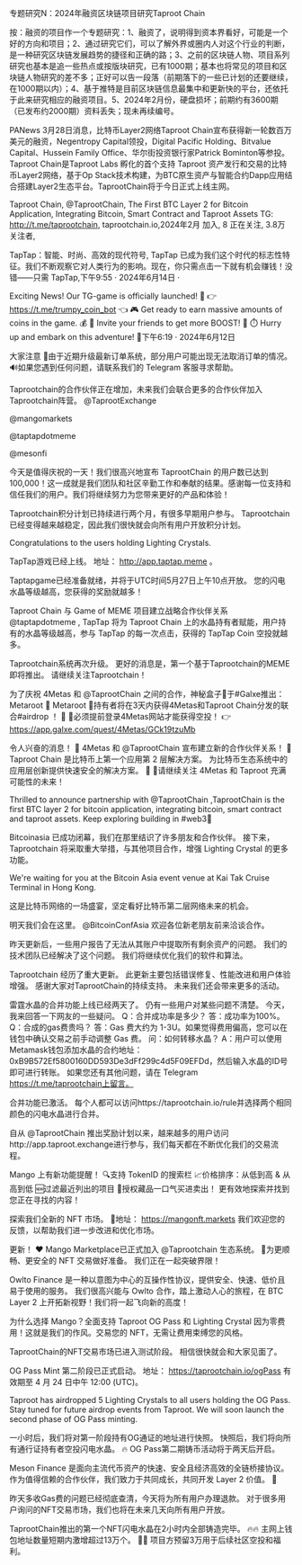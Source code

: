 专题研究N：2024年融资区块链项目研究Taproot Chain


按：融资的项目作一个专题研究：1、融资了，说明得到资本界看好，可能是一个好的方向和项目；2、通过研究它们，可以了解外界或圈内人对这个行业的判断，是一种研究区块链发展趋势的捷径和正确的路；3、之前的区块链人物、项目系列研究也基本是追一些热点或按版块研究，已有1000期；基本也将常见的项目和区块链人物研究的差不多；正好可以告一段落（前期落下的一些已计划的还要继续，在1000期以内）；4、基于推特是目前区块链信息最集中和更新快的平台，还依托于此来研究相应的融资项目。5、2024年2月份，硬盘损坏；前期约有3600期（已发布约2000期）资料丢失；现未再续编号。

PANews 3月28日消息，比特币Layer2网络Taproot Chain宣布获得新一轮数百万美元的融资，Negentropy Capital领投，Digital Pacific Holding、Bitvalue Capital、Hussein Family Office、华尔街投资银行家Patrick Bominton等参投。
Taproot Chain是Taproot Labs 孵化的首个支持 Taproot 资产发行和交易的比特币Layer2网络，基于Op Stack技术构建，为BTC原生资产与智能合约Dapp应用结合搭建Layer2生态平台。TaprootChain将于今日正式上线主网。


Taproot Chain,
@TaprootChain,
The First BTC Layer 2 for Bitcoin Application, Integrating Bitcoin, Smart Contract and Taproot Assets TG: http://t.me/taprootchain,
taprootchain.io,2024年2月 加入,
8 正在关注,
3.8万 关注者,


TapTap：智能、时尚、高效的现代符号,
TapTap 已成为我们这个时代的标志性特征。我们不断观察它对人类行为的影响。现在，你只需点击一下就有机会赚钱！没错——只需 TapTap,下午9:55 · 2024年6月14日
·

 Exciting News! Our TG-game is officially launched! 🚀
👉 https://t.me/trumpy_coin_bot 👈
🎮 Get ready to earn massive amounts of coins in the game. 💰
🌟 Invite your friends to get more BOOST! 🤝
⏱️ Hurry up and embark on this adventure! 🎉下午6:19 · 2024年6月12日

大家注意
📌由于近期升级最新订单系统，部分用户可能出现无法取消订单的情况。
🔊如果您遇到任何问题，请联系我们的 Telegram 客服寻求帮助。

Taprootchain的合作伙伴正在增加，未来我们会联合更多的合作伙伴加入Taprootchain阵营。
@TaprootExchange
 
@mangomarkets
 
@taptapdotmeme
 
@mesonfi
 
今天是值得庆祝的一天！我们很高兴地宣布 TaprootChain 的用户数已达到 100,000！这一成就是我们团队和社区辛勤工作和奉献的结果。感谢每一位支持和信任我们的用户。我们将继续努力为您带来更好的产品和体验！ 

Taprootchain积分计划已持续进行两个月，有很多早期用户参与。
Taprootchain 已经变得越来越稳定，因此我们很快就会向所有用户开放积分计划。

Congratulations to the users holding Lighting Crystals.

TapTap游戏已经上线。
地址： http://app.taptap.meme 。

Taptapgame已经准备就绪，并将于UTC时间5月27日上午10点开放。
您的闪电水晶等级越高，您获得的奖励就越多！

Taproot Chain 与 Game of MEME 项目建立战略合作伙伴关系
@taptapdotmeme
,
TapTap 将为 Taproot Chain 上的水晶持有者赋能，用户持有的水晶等级越高，参与 TapTap 的每一次点击，获得的 TapTap Coin 空投就越多。

Taprootchain系统再次升级。
更好的消息是，第一个基于Taprootchain的MEME即将推出。
请继续关注Taprootchain！

为了庆祝 4Metas 和
@TaprootChain
之间的合作，神秘盒子🎁于#Galxe推出：Metaroot 🌱
Metaroot 🌱持有者将在3天内获得4Metas和Taproot Chain分发的联合#airdrop ！ 🚀
🚨必须提前登录4Metas网站才能获得空投！
👉https://app.galxe.com/quest/4Metas/GCk19tzuMb

令人兴奋的消息！ 🌿 4Metas 和
@TaprootChain
宣布建立新的合作伙伴关系！ 🤝
Taproot Chain 是比特币上第一个应用第 2 层解决方案。
为比特币生态系统中的应用层创新提供快速安全的解决方案。 💪
 🌟请继续关注 4Metas 和 Taproot 充满可能性的未来！

Thrilled to announce partnership with 
@TaprootChain
,TaprootChain is the first BTC layer 2 for bitcoin application, integrating bitcoin, smart contract and taproot assets.
Keep exploring building in #web3💪

Bitcoinasia 已成功闭幕，我们在那里结识了许多朋友和合作伙伴。
接下来，Taprootchain 将采取重大举措，与其他项目合作，增强 Lighting Crystal 的更多功能。

We're waiting for you at the Bitcoin Asia event venue at Kai Tak Cruise Terminal in Hong Kong.

这是比特币网络的一场盛宴，坚定看好比特币第二层网络未来的机会。

明天我们会在这里。 
@BitcoinConfAsia
欢迎各位新老朋友前来洽谈合作。

昨天更新后，一些用户报告了无法从其账户中提取所有剩余资产的问题。
我们的技术团队已经解决了这个问题。
我们将继续优化我们的软件和算法。

Taprootchain 经历了重大更新。
此更新主要包括错误修复、性能改进和用户体验增强。
感谢大家对TaprootChain的持续支持。
未来我们还会带来更多的活动。

雷霆水晶的合并功能上线已经两天了。
仍有一些用户对某些问题不清楚。
今天，我来回答一下网友的一些疑问。
Q：合并成功率是多少？
答：成功率为100%。
Q：合成的gas费贵吗？
答：Gas 费大约为 1-3U。如果觉得费用偏高，您可以在钱包中确认交易之前手动调整 Gas 费。
问：如何转移水晶？
A：用户可以使用Metamask钱包添加水晶的合约地址：0xB9B572Ef5800160DD593De3dFf299c4d5F09EFDd，然后输入水晶的ID号即可进行转账。
如果您还有其他问题，请在 Telegram https://t.me/taprootchain上留言。

合并功能已激活。
每个人都可以访问https://taprootchain.io/rule并选择两个相同颜色的闪电水晶进行合并。

自从
@TaprootChain
推出奖励计划以来，越来越多的用户访问http://app.taproot.exchange进行参与，我们每天都在不断优化我们的交易流程。

Mango 上有新功能提醒​​！
🔍支持 TokenID 的搜索栏
📈价格排序：从低到高 & 从高到低
🆕过滤最近列出的项目
🛒授权藏品一口气买进卖出！
更有效地探索并找到您正在寻找的内容！

探索我们全新的 NFT 市场。
🎨地址： https://mangonft.markets
我们欢迎您的反馈，以帮助我们进一步改进和优化市场。

更新！
❤️ Mango Marketplace已正式加入
@Taprootchain
生态系统。
🎯为更顺畅、更安全的 NFT 交易做好准备。
我们正在一起突破界限！

Owlto Finance 是一种以意图为中心的互操作性协议，提供安全、快速、低价且易于使用的服务。
我们很高兴能与 Owlto 合作，踏上激动人心的旅程，在 BTC Layer 2 上开拓新视野！我们将一起飞向新的高度！ 

为什么选择 Mango？全面支持 Taproot OG Pass 和 Lighting Crystal
因为零费用！这就是我们的作风。交易您的 NFT，无需让费用束缚您的风格。

TaprootChain的NFT交易市场已进入测试阶段。
相信很快就会和大家见面了。

OG Pass Mint 第二阶段已正式启动。
地址： https://taprootchain.io/ogPass
有效期至 4 月 24 日中午 12:00 (UTC)。

Taproot has airdropped 5 Lighting Crystals to all users holding the OG Pass. 
Stay tuned for future airdrop events from Taproot. 
We will soon launch the second phase of OG Pass minting.

一小时后，我们将对第一阶段持有OG通证的地址进行快照。
快照后，我们将向所有通行证持有者空投闪电水晶。
🔥 OG Pass第二期铸币活动将于两天后开启。

Meson Finance 是面向主流代币资产的快速、安全且经济高效的全链桥接协议。作为值得信赖的合作伙伴，我们致力于共同成长，共同开发 Layer 2 价值。 🚀

昨天多收Gas费的问题已经彻底查清，今天将为所有用户办理退款。
对于很多用户询问的NFT交易市场，我们也将在未来几天向所有用户开放。

TaprootChain推出的第一个NFT闪电水晶在2小时内全部铸造完毕。 🔥🔥
主网上钱包地址数量短期内激增超过13万个。 🚀🚀
项目方预留3万用于后续社区空投和福利。

